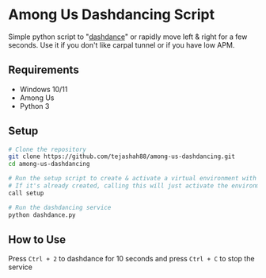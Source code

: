 # Among Us Dashdancing Script
Simple python script to "[dashdance](https://ssb.wiki.gallery/images/b/ba/Dashdance.gif)" or rapidly move left & right for a few seconds. Use it if you don't like carpal tunnel or if you have low APM.

## Requirements
- Windows 10/11
- Among Us
- Python 3

## Setup
```bash
# Clone the repository
git clone https://github.com/tejashah88/among-us-dashdancing.git
cd among-us-dashdancing

# Run the setup script to create & activate a virtual environment with the necessary dependencies (if needed)
# If it's already created, calling this will just activate the environment
call setup

# Run the dashdancing service
python dashdance.py
```

## How to Use
Press `Ctrl + 2` to dashdance for 10 seconds and press `Ctrl + C` to stop the service
